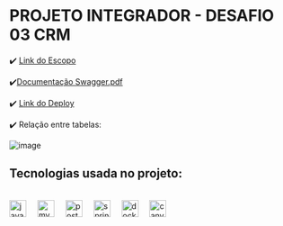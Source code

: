 <h1>PROJETO INTEGRADOR - DESAFIO  03 CRM</h1>

:heavy_check_mark: [Link do Escopo](https://docs.google.com/document/d/1zghDvfozniPHFTFw2VUU5o050VF6lTaKD9dwTKNj9ps/edit?tab=t.0)

:heavy_check_mark:[Documentação Swagger.pdf](https://github.com/user-attachments/files/18183496/Swagger.UI.pdf)

:heavy_check_mark: [Link do Deploy](https://projeto-crm.onrender.com)


:heavy_check_mark: Relação entre tabelas:


![image](https://github.com/user-attachments/assets/f3e45642-4ee4-4d94-aa1c-2794833e15b2)

## Tecnologias usada no projeto:
<div style="sisplay: inline_block"><br/>
   <img src="https://cdn.jsdelivr.net/gh/devicons/devicon/icons/java/java-original.svg" height="30" alt="java logo"  />
    <img width="12" />
   <img src="https://cdn.jsdelivr.net/gh/devicons/devicon/icons/mysql/mysql-original.svg" height="30" alt="mysql logo"  />
    <img width="12" />
   <img src="https://cdn.jsdelivr.net/gh/devicons/devicon/icons/postgresql/postgresql-original.svg" height="30" alt="postgresql logo"  />
    <img width="12" />
   <img src="https://cdn.jsdelivr.net/gh/devicons/devicon/icons/spring/spring-original.svg" height="30" alt="spring logo"/>
    <img width="12" />
   <img src="https://cdn.jsdelivr.net/gh/devicons/devicon/icons/docker/docker-original.svg" height="30" alt="docker logo"  />
    <img width="12" />
    <img src="https://cdn.jsdelivr.net/gh/devicons/devicon/icons/canva/canva-original.svg" height="30" alt="canva logo"  />

</div>
